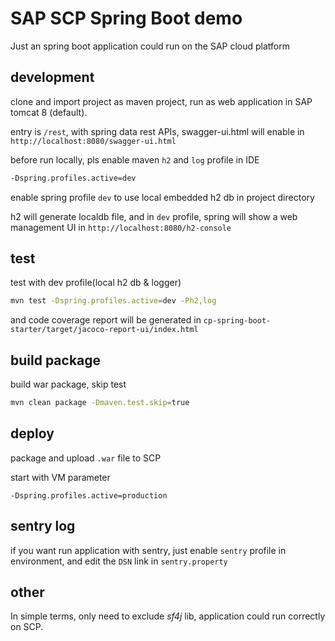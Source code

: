 # SAP SCP Spring Boot demo

Just an spring boot application could run on the SAP cloud platform

## development

clone and import project as maven project, run as web application in SAP tomcat 8 (default).

entry is `/rest`, with spring data rest APIs, swagger-ui.html will enable in `http://localhost:8080/swagger-ui.html`

before run locally, pls enable maven `h2` and `log` profile in IDE

```bash
-Dspring.profiles.active=dev
```

enable spring profile `dev` to use local embedded h2 db in project directory

h2 will generate localdb file, and in `dev` profile, spring will show a web management UI in `http://localhost:8080/h2-console`

## test

test with dev profile(local h2 db & logger)

```bash
mvn test -Dspring.profiles.active=dev -Ph2,log
```

and code coverage report will be generated in `cp-spring-boot-starter/target/jacoco-report-ui/index.html`


## build package

build war package, skip test

```bash
mvn clean package -Dmaven.test.skip=true
```

## deploy

package and upload `.war` file to SCP

start with VM parameter

```text
-Dspring.profiles.active=production
```

## sentry log

if you want run application with sentry, just enable `sentry` profile in environment, and edit the `DSN` link in `sentry.property`

## other

In simple terms, only need to exclude *sf4j* lib, application could run correctly on SCP.
